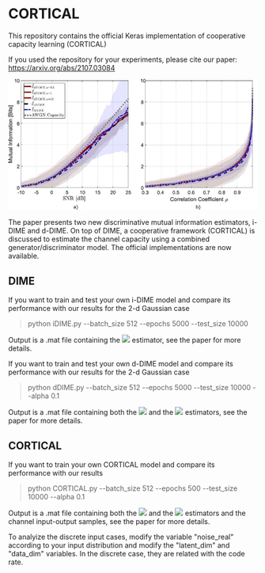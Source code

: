 # CORTICAL
This repository contains the official Keras implementation of cooperative capacity learning (CORTICAL)

If you used the repository for your experiments, please cite our paper: https://arxiv.org/abs/2107.03084


<img src="https://github.com/nuletizia/CORTICAL/blob/main/teaser.jpg" width=800>

The paper presents two new discriminative mutual information estimators, i-DIME and d-DIME. 
On top of DIME, a cooperative framework (CORTICAL) is discussed to estimate the channel capacity using a combined generator/discriminator model. The official implementations are now available.


<h2> DIME </h2>

If you want to train and test your own i-DIME model and compare its performance with our results for the 2-d Gaussian case

> python iDIME.py --batch_size 512 --epochs 5000 --test_size 10000

Output is a .mat file containing the <img src="https://latex.codecogs.com/gif.latex?\hat{I}_{iDIME}" /> estimator, see the paper for more details.

If you want to train and test your own d-DIME model and compare its performance with our results for the 2-d Gaussian case

> python dDIME.py --batch_size 512 --epochs 5000 --test_size 10000 --alpha 0.1

Output is a .mat file containing both the <img src="https://latex.codecogs.com/gif.latex?\hat{I}_{dDIME}" /> and the <img src="https://latex.codecogs.com/gif.latex?\tilde{I}_{dDIME}" /> estimators, see the paper for more details.


<h2> CORTICAL </h2>

If you want to train your own CORTICAL model and compare its performance with our results

> python CORTICAL.py --batch_size 512 --epochs 500 --test_size 10000 --alpha 0.1

Output is a .mat file containing both the <img src="https://latex.codecogs.com/gif.latex?\hat{I}_{dDIME}" /> and the <img src="https://latex.codecogs.com/gif.latex?\tilde{I}_{dDIME}" />  estimators and the channel input-output samples, see the paper for more details.

To analyize the discrete input cases, modify the variable "noise_real" according to your input distribution and modify the "latent_dim" and "data_dim" variables. In the discrete case, they are related with the code rate.

